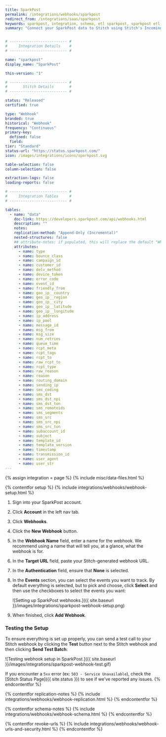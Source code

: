 ```yaml
---
title: SparkPost
permalink: /integrations/webhooks/sparkpost
redirect_from: /integrations/saas/sparkpost
keywords: sparkpost, integration, schema, etl sparkpost, sparkpost etl, sparkpost schema, stitch webhooks
summary: "Connect your SparkPost data to Stitch using Stitch's Incoming Webhooks integration. In this guide, you'll find setup instructions, info about replication, and the data you can expect to see in your data warehouse."


# -------------------------- #
#     Integration Details    #
# -------------------------- #

name: "sparkpost"
display_name: "SparkPost"

this-version: "1"

# -------------------------- #
#       Stitch Details       #
# -------------------------- #

status: "Released"
certified: true

type: "Webhook"
branded: true
historical: "Webhook"
frequency: "Continuous"
primary-key:
  defined: false
  field: 
tier: "Standard"
status-url: "https://status.sparkpost.com/"
icon: /images/integrations/icons/sparkpost.svg

table-selection: false
column-selection: false

extraction-logs: false
loading-reports: false

# -------------------------- #
#     Integration Tables     #
# -------------------------- #

tables:
  - name: "data"
    doc-link: https://developers.sparkpost.com/api/webhooks.html
    description: ""
    notes: 
    replication-method: "Append-Only (Incremental)"
    nested-structures: false
    ## attribute-notes: if populated, this will replace the default "While we try to include everything here..." copy.
    attributes:
      - name: type
      - name: bounce_class
      - name: campaign_id
      - name: customer_id
      - name: delv_method
      - name: device_token
      - name: error_code
      - name: event_id
      - name: friendly_from
      - name: geo_ip__country
      - name: geo_ip__region
      - name: geo_ip__city
      - name: geo_ip__latitude
      - name: geo_ip__longitude
      - name: ip_address
      - name: ip_pool
      - name: message_id
      - name: msg_from
      - name: msg_size
      - name: num_retries
      - name: queue_time
      - name: rcpt_meta
      - name: rcpt_tags
      - name: rcpt_to
      - name: raw_rcpt_to
      - name: rcpt_type
      - name: raw_reason
      - name: reason
      - name: routing_domain
      - name: sending_ip
      - name: sms_coding
      - name: sms_dst
      - name: sms_dst_npi
      - name: sms_dst_ton
      - name: sms_remoteids
      - name: sms_segments
      - name: sms_src
      - name: sms_src_npi
      - name: sms_src_ton
      - name: subaccount_id
      - name: subject
      - name: template_id
      - name: template_version
      - name: timestamp
      - name: transmission_id
      - name: user_agent
      - name: user_str
---
```

{% assign integration = page %}
{% include misc/data-files.html %}

{% contentfor setup %}
{% include integrations/webhooks/webhook-setup.html %}

1. Sign into your SparkPost account.
2. Click **Account** in the left nav tab.
3. Click **Webhooks**.
4. Click the **New Webhook** button.
5. In the **Webhook Name** field, enter a name for the webhook. We recommend using a name that will tell you, at a glance, what the webhook is for.
5. In the **Target URL** field, paste your Stitch-generated webhook URL.
6. In the **Authentication** field, ensure that **None** is selected.
7. In the **Events** section, you can select the events you want to track. By default everything is selected, but to pick and choose, click **Select** and then use the checkboxes to select the events you want:

   ![Setting up SparkPost webhooks.]({{ site.baseurl }}/images/integrations/sparkpost-webhook-setup.png)

8. When finished, click **Add Webhook**.

### Testing the Setup
To ensure everything is set up properly, you can send a test call to your Stitch webhook by clicking the **Test** button next to the Stitch webhook and then clicking **Send Test Batch**:

![Testing webhook setup in SparkPost.]({{ site.baseurl }}/images/integrations/sparkpost-webhook-test.gif)

If you encounter a `5xx` error (ex: `503 - Service Unavailable`), check the [Stitch Status Page]({{ site.status }}) to see if we've reported any issues. 
{% endcontentfor %}



{% contentfor replication-notes %}
{% include integrations/webhooks/webhook-replication.html %}
{% endcontentfor %}



{% contentfor schema-notes %}
{% include integrations/webhooks/webhook-schema.html %}
{% endcontentfor %}



{% contentfor revoke-urls %}
{% include integrations/webhooks/webhook-urls-and-security.html %}
{% endcontentfor %}